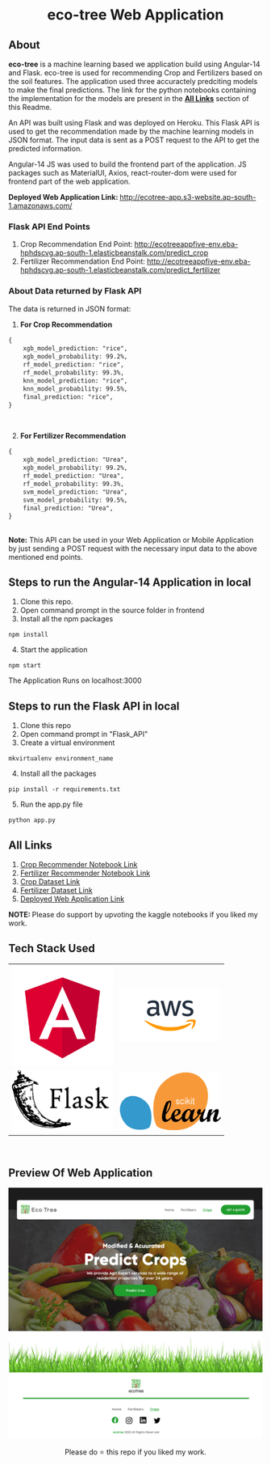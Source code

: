 <div align="center">

# eco-tree Web Application

</div>

## About

<b>eco-tree</b> is a machine learning based we application build using Angular-14 and Flask. eco-tree is used for recommending Crop and Fertilizers based on the soil features. The application used three accuractely predciting models to make the final predictions. The link for the python notebooks containing the implementation for the models are present in the <b><a href="#links">All Links</a></b> section of this Readme.<br/>

An API was built using Flask and was deployed on Heroku. This Flask API is used to get the recommendation made by the machine learning models in JSON format. The input data is sent as a POST request to the API to get the predicted information.<br/>

Angular-14 JS was used to build the frontend part of the application. JS packages such as MaterialUI, Axios, react-router-dom were used for frontend part of the web application.<br/>

<b>Deployed Web Application Link: </b>http://ecotree-app.s3-website.ap-south-1.amazonaws.com/
<br/>

<h3><b>Flask API End Points</b></h3>

1. Crop Recommendation End Point: http://ecotreeappfive-env.eba-hphdscvg.ap-south-1.elasticbeanstalk.com/predict_crop
2. Fertilizer Recommendation End Point: http://ecotreeappfive-env.eba-hphdscvg.ap-south-1.elasticbeanstalk.com/predict_fertilizer
   <br/>

<h3><b>About Data returned by Flask API</b></h3>

The data is returned in JSON format:<br/>

1. <b>For Crop Recommendation</b>

```
{
    xgb_model_prediction: "rice",
    xgb_model_probability: 99.2%,
    rf_model_prediction: "rice",
    rf_model_probability: 99.3%,
    knn_model_prediction: "rice",
    knn_model_probability: 99.5%,
    final_prediction: "rice",
}
```

<br/>

2. <b>For Fertilizer Recommendation</b>

```
{
    xgb_model_prediction: "Urea",
    xgb_model_probability: 99.2%,
    rf_model_prediction: "Urea",
    rf_model_probability: 99.3%,
    svm_model_prediction: "Urea",
    svm_model_probability: 99.5%,
    final_prediction: "Urea",
}
```

<br/>
<b>Note:</b> This API can be used in your Web Application or Mobile Application by just sending a POST request with the necessary input data to the above mentioned end points.

## Steps to run the Angular-14 Application in local

1. Clone this repo.
2. Open command prompt in the source folder in frontend
3. Install all the npm packages

```
npm install
```

4. Start the application

```
npm start
```

The Application Runs on localhost:3000

## Steps to run the Flask API in local

1. Clone this repo
2. Open command prompt in "Flask_API"
3. Create a virtual environment

```
mkvirtualenv environment_name
```

4. Install all the packages

```
pip install -r requirements.txt
```

5. Run the app.py file

```
python app.py
```

## <span id="links">All Links</span>

1. <a href="https://www.kaggle.com/code/pazindushane/crop-recommendation" target="_blank">Crop Recommender Notebook Link</a>
2. <a href="https://www.kaggle.com/code/pazindushane/fertilizers-recommendation" target="_blank">Fertilizer Recommender Notebook Link</a>
3. <a href="https://www.kaggle.com/atharvaingle/crop-recommendation-dataset" target="_blank">Crop Dataset Link</a>
4. <a href="https://www.kaggle.com/gdabhishek/fertilizer-prediction" target="_blank">Fertilizer Dataset Link</a>
5. <a href="http://ecotree-app.s3-website.ap-south-1.amazonaws.com" target="_blank">Deployed Web Application Link</a>

<b>NOTE: </b>Please do support by upvoting the kaggle notebooks if you liked my work.

## Tech Stack Used

<div align="center">

<table>
    <tr>
        <td><img src="./readme_assets/Angular.png" width="200px" height="200px" /></td>
        <td><img src="./readme_assets/aws.png" width="200px" height="105px" /></td>
    </tr>
    <tr>
        <td><img src="./readme_assets/flask.png" width="200px" height="122px" /></td>
        <td><img src="./readme_assets/scikit.png" width="200px" height="114px" /></td>
    </tr>
</table>

</div>

<br/>

## Preview Of Web Application

<img src="./readme_assets/preview.png" />

<div align="center">

Please do ⭐ this repo if you liked my work.

</div>
